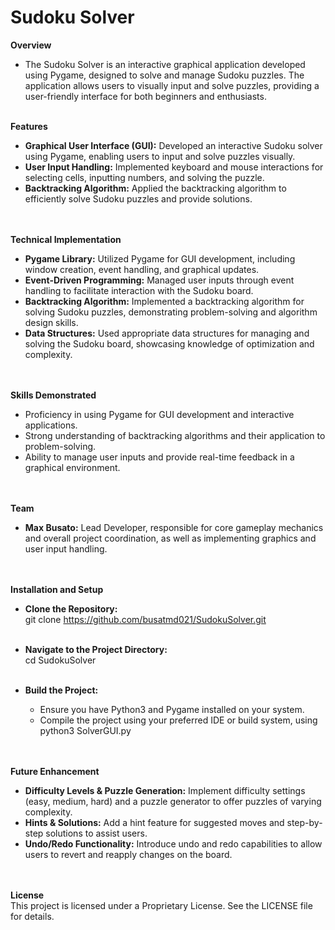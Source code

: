# Sudoku Solver
**Overview**
- The Sudoku Solver is an interactive graphical application developed using Pygame, designed to solve and manage Sudoku puzzles. The application allows users to visually input and solve puzzles, providing a user-friendly interface for both beginners and enthusiasts.<br/><br/>


**Features**
- **Graphical User Interface (GUI):** Developed an interactive Sudoku solver using Pygame, enabling users to input and solve puzzles visually.<br/>
- **User Input Handling:** Implemented keyboard and mouse interactions for selecting cells, inputting numbers, and solving the puzzle.<br/>
- **Backtracking Algorithm:** Applied the backtracking algorithm to efficiently solve Sudoku puzzles and provide solutions.<br/><br/><br/>

**Technical Implementation**
- **Pygame Library:** Utilized Pygame for GUI development, including window creation, event handling, and graphical updates.<br/>
- **Event-Driven Programming:** Managed user inputs through event handling to facilitate interaction with the Sudoku board.<br/>
- **Backtracking Algorithm:** Implemented a backtracking algorithm for solving Sudoku puzzles, demonstrating problem-solving and algorithm design skills.<br/>
- **Data Structures:** Used appropriate data structures for managing and solving the Sudoku board, showcasing knowledge of optimization and complexity.<br/><br/><br/>

**Skills Demonstrated**
- Proficiency in using Pygame for GUI development and interactive applications.<br/>
- Strong understanding of backtracking algorithms and their application to problem-solving.<br/>
- Ability to manage user inputs and provide real-time feedback in a graphical environment.<br/><br/><br/>


**Team**
- **Max Busato:** Lead Developer, responsible for core gameplay mechanics and overall project coordination, as well as implementing graphics and user input handling.<br/><br/><br/>


**Installation and Setup**
- **Clone the Repository:**<br/>
  git clone https://github.com/busatmd021/SudokuSolver.git<br/><br/>

- **Navigate to the Project Directory:**<br/>
  cd SudokuSolver<br/><br/>
 
- **Build the Project:**
  - Ensure you have Python3 and Pygame installed on your system.<br/>
  - Compile the project using your preferred IDE or build system, using python3 SolverGUI.py <br/><br/><br/>


**Future Enhancement**
- **Difficulty Levels & Puzzle Generation:** Implement difficulty settings (easy, medium, hard) and a puzzle generator to offer puzzles of varying complexity.<br/>
- **Hints & Solutions:** Add a hint feature for suggested moves and step-by-step solutions to assist users.<br/>
- **Undo/Redo Functionality:** Introduce undo and redo capabilities to allow users to revert and reapply changes on the board.<br/><br/><br/>


**License**<br/>
This project is licensed under a Proprietary License. See the LICENSE file for details.<br/>
